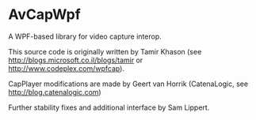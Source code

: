 AvCapWpf
========

A WPF-based library for video capture interop.

This source code is originally written by Tamir Khason (see http://blogs.microsoft.co.il/blogs/tamir
or http://www.codeplex.com/wpfcap).

CapPlayer modifications are made by Geert van Horrik (CatenaLogic, see http://blog.catenalogic.com) 

Further stability fixes and additional interface by Sam Lippert.
